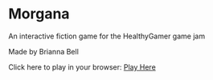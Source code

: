 # Morgana

An interactive fiction game for the HealthyGamer game jam

Made by Brianna Bell

Click here to play in your browser: <a href="https://brianna-bell.github.io/Morgana/morganav1.materials/Release/play.html" title="Play Here">Play Here</a>

